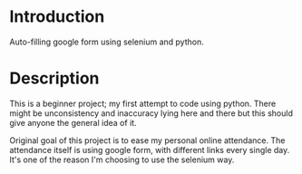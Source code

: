 # Introduction
Auto-filling google form using selenium and python.

# Description
This is a beginner project; my first attempt to code using python. There might be unconsistency and inaccuracy lying here and there but this should give anyone the general idea of it.

Original goal of this project is to ease my personal online attendance. 
The attendance itself is using google form, with different links every single day. It's one of the reason I'm choosing to use the selenium way.
